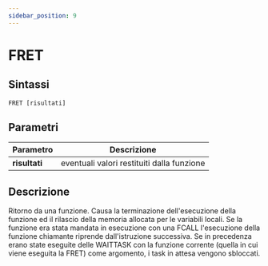 ```yaml
---
sidebar_position: 9
---
```


# FRET

## Sintassi

  ```
FRET [risultati]		
  ```

## Parametri
|Parametro               | Descrizione                                         |                
|------------------------|-----------------------------------------------------|
| **risultati**          | eventuali valori restituiti dalla funzione          |    

## Descrizione
Ritorno da una funzione. Causa la terminazione dell'esecuzione della funzione ed il rilascio della memoria allocata per le variabili locali. Se la funzione era stata mandata in esecuzione con una FCALL l'esecuzione della funzione chiamante riprende dall'istruzione successiva.
Se in precedenza erano state eseguite delle WAITTASK con la funzione corrente (quella in cui viene eseguita la FRET) come argomento, i task in attesa vengono sbloccati.
